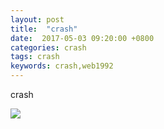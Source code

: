 ```yaml
---
layout: post
title:  "crash"
date:  2017-05-03 09:20:00 +0800
categories: crash
tags: crash
keywords: crash,web1992
---
```



crash

![](//web1992.cn/assets/resources/crash.png)

